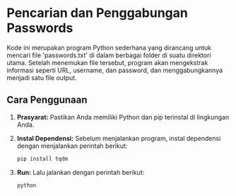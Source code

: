 # Pencarian dan Penggabungan Passwords

Kode ini merupakan program Python sederhana yang dirancang untuk mencari file 'passwords.txt' di dalam berbagai folder di suatu direktori utama. Setelah menemukan file tersebut, program akan mengekstrak informasi seperti URL, username, dan password, dan menggabungkannya menjadi satu file output.

## Cara Penggunaan

1. **Prasyarat:**
   Pastikan Anda memiliki Python dan pip terinstal di lingkungan Anda.

2. **Instal Dependensi:**
   Sebelum menjalankan program, instal dependensi dengan menjalankan perintah berikut:
   ```bash
   pip install tqdm

3. **Run:**
   Lalu jalankan dengan perintah berikut:
   ```bash
   python 
